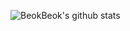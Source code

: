 ![BeokBeok's github stats](https://github-readme-stats.vercel.app/api/?username=beokbeok&show_icons=true)

